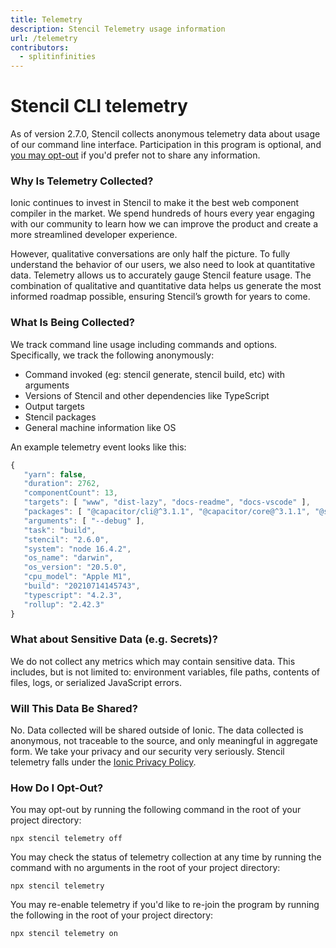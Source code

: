 ```yaml
---
title: Telemetry
description: Stencil Telemetry usage information
url: /telemetry
contributors:
  - splitinfinities
---
```


# Stencil CLI telemetry

As of version 2.7.0, Stencil collects anonymous telemetry data about usage of our command line interface. Participation in this program is optional, and [you may opt-out](#how-do-i-opt-out) if you'd prefer not to share any information.

### Why Is Telemetry Collected?

Ionic continues to invest in Stencil to make it the best web component compiler in the market. We spend hundreds of hours every year engaging with our community to learn how we can improve the product and create a more streamlined developer experience.

However, qualitative conversations are only half the picture. To fully understand the behavior of our users, we also need to look at quantitative data. Telemetry allows us to accurately gauge Stencil feature usage. The combination of qualitative and quantitative data helps us generate the most informed roadmap possible, ensuring Stencil’s growth for years to come.

### What Is Being Collected?

We track command line usage including commands and options. Specifically, we track the following anonymously:

- Command invoked (eg: stencil generate, stencil build, etc) with arguments
- Versions of Stencil and other dependencies like TypeScript
- Output targets
- Stencil packages
- General machine information like OS

An example telemetry event looks like this:

```javascript
{
   "yarn": false,
   "duration": 2762,
   "componentCount": 13,
   "targets": [ "www", "dist-lazy", "docs-readme", "docs-vscode" ],
   "packages": [ "@capacitor/cli@^3.1.1", "@capacitor/core@^3.1.1", "@stencil/core@latest", "@stencil/store@latest" ],
   "arguments": [ "--debug" ],
   "task": "build",
   "stencil": "2.6.0",
   "system": "node 16.4.2",
   "os_name": "darwin",
   "os_version": "20.5.0",
   "cpu_model": "Apple M1",
   "build": "20210714145743",
   "typescript": "4.2.3",
   "rollup": "2.42.3"
}
```

### What about Sensitive Data (e.g. Secrets)?

We do not collect any metrics which may contain sensitive data. This includes, but is not limited to: environment variables, file paths, contents of files, logs, or serialized JavaScript errors.

### Will This Data Be Shared?

No. Data collected will be shared outside of Ionic. The data collected is anonymous, not traceable to the source, and only meaningful in aggregate form. We take your privacy and our security very seriously. Stencil telemetry falls under the [Ionic Privacy Policy](https://ionicframework.com/privacy).

### How Do I Opt-Out?

You may opt-out by running the following command in the root of your project directory:

`npx stencil telemetry off`

You may check the status of telemetry collection at any time by running the command with no arguments in the root of your project directory:

`npx stencil telemetry`

You may re-enable telemetry if you'd like to re-join the program by running the following in the root of your project directory:

`npx stencil telemetry on`
